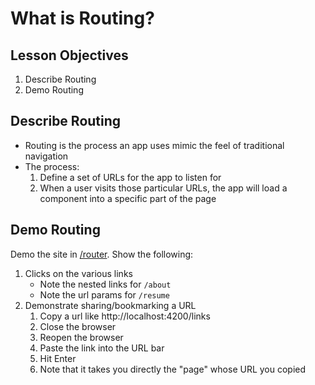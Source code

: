 # What is Routing?

## Lesson Objectives

1. Describe Routing
1. Demo Routing

## Describe Routing

- Routing is the process an app uses mimic the feel of traditional navigation
- The process:
    1. Define a set of URLs for the app to listen for
    1. When a user visits those particular URLs, the app will load a component into a specific part of the page

## Demo Routing

Demo the site in [/router](/router).  Show the following:

1. Clicks on the various links
    - Note the nested links for `/about`
    - Note the url params for `/resume`
1. Demonstrate sharing/bookmarking a URL
    1. Copy a url like http://localhost:4200/links
    1. Close the browser
    1. Reopen the browser
    1. Paste the link into the URL bar
    1. Hit Enter
    1. Note that it takes you directly the "page" whose URL you copied
